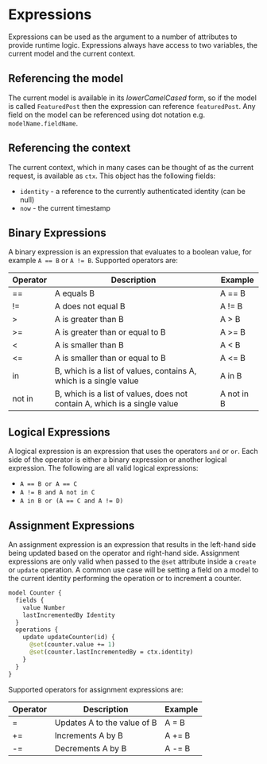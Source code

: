 # Expressions

Expressions can be used as the argument to a number of attributes to provide runtime logic. Expressions always have access to two variables, the current model and the current context.

## Referencing the model

The current model is available in its _lowerCamelCased_ form, so if the model is called `FeaturedPost` then the expression can reference `featuredPost`. Any field on the model can be referenced using dot notation e.g. `modelName.fieldName`.

## Referencing the context

The current context, which in many cases can be thought of as the current request, is available as `ctx`. This object has the following fields:

- `identity` - a reference to the currently authenticated identity (can be null)
- `now` - the current timestamp

## Binary Expressions

A binary expression is an expression that evaluates to a boolean value, for example `A == B` or `A != B`. Supported operators are:

| Operator | Description                                                               | Example    |
| -------- | ------------------------------------------------------------------------- | ---------- |
| ==       | A equals B                                                                | A == B     |
| !=       | A does not equal B                                                        | A != B     |
| >        | A is greater than B                                                       | A > B      |
| >=       | A is greater than or equal to B                                           | A >= B     |
| <        | A is smaller than B                                                       | A < B      |
| <=       | A is smaller than or equal to B                                           | A <= B     |
| in       | B, which is a list of values, contains A, which is a single value         | A in B     |
| not in   | B, which is a list of values, does not contain A, which is a single value | A not in B |

## Logical Expressions

A logical expression is an expression that uses the operators `and` or `or`. Each side of the operator is either a binary expression or another logical expression. The following are all valid logical expressions:

- `A == B or A == C`
- `A != B and A not in C`
- `A in B or (A == C and A != D)`

## Assignment Expressions

An assignment expression is an expression that results in the left-hand side being updated based on the operator and right-hand side. Assignment expressions are only valid when passed to the `@set` attribute inside a `create` or `update` operation. A common use case will be setting a field on a model to the current identity performing the operation or to increment a counter.

```graphql
model Counter {
  fields {
    value Number
    lastIncrementedBy Identity
  }
  operations {
    update updateCounter(id) {
      @set(counter.value += 1)
      @set(counter.lastIncrementedBy = ctx.identity)
    }
  }
}
```

Supported operators for assignment expressions are:

| Operator | Description                 | Example |
| -------- | --------------------------- | ------- |
| =        | Updates A to the value of B | A = B   |
| +=       | Increments A by B           | A += B  |
| -=       | Decrements A by B           | A -= B  |
